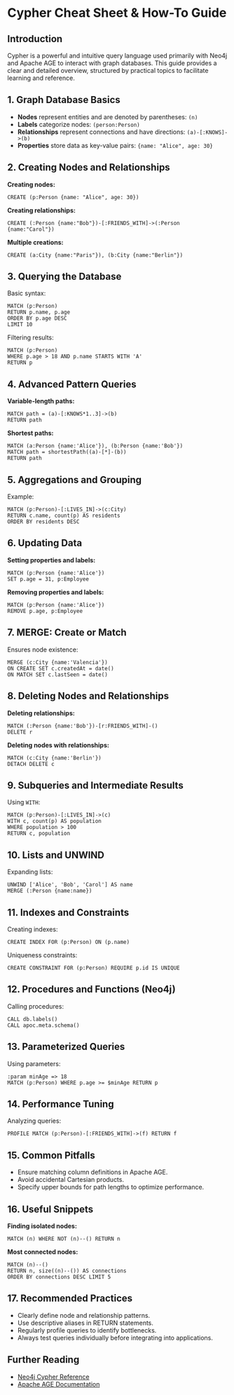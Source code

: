 # Cypher Cheat Sheet & How-To Guide

## Introduction

Cypher is a powerful and intuitive query language used primarily with Neo4j and Apache AGE to interact with graph databases. This guide provides a clear and detailed overview, structured by practical topics to facilitate learning and reference.

## 1. Graph Database Basics

* **Nodes** represent entities and are denoted by parentheses: `(n)`
* **Labels** categorize nodes: `(person:Person)`
* **Relationships** represent connections and have directions: `(a)-[:KNOWS]->(b)`
* **Properties** store data as key-value pairs: `{name: "Alice", age: 30}`

## 2. Creating Nodes and Relationships

**Creating nodes:**

```cypher
CREATE (p:Person {name: "Alice", age: 30})
```

**Creating relationships:**

```cypher
CREATE (:Person {name:"Bob"})-[:FRIENDS_WITH]->(:Person {name:"Carol"})
```

**Multiple creations:**

```cypher
CREATE (a:City {name:"Paris"}), (b:City {name:"Berlin"})
```

## 3. Querying the Database

Basic syntax:

```cypher
MATCH (p:Person)
RETURN p.name, p.age
ORDER BY p.age DESC
LIMIT 10
```

Filtering results:

```cypher
MATCH (p:Person)
WHERE p.age > 18 AND p.name STARTS WITH 'A'
RETURN p
```

## 4. Advanced Pattern Queries

**Variable-length paths:**

```cypher
MATCH path = (a)-[:KNOWS*1..3]->(b)
RETURN path
```

**Shortest paths:**

```cypher
MATCH (a:Person {name:'Alice'}), (b:Person {name:'Bob'})
MATCH path = shortestPath((a)-[*]-(b))
RETURN path
```

## 5. Aggregations and Grouping

Example:

```cypher
MATCH (p:Person)-[:LIVES_IN]->(c:City)
RETURN c.name, count(p) AS residents
ORDER BY residents DESC
```

## 6. Updating Data

**Setting properties and labels:**

```cypher
MATCH (p:Person {name:'Alice'})
SET p.age = 31, p:Employee
```

**Removing properties and labels:**

```cypher
MATCH (p:Person {name:'Alice'})
REMOVE p.age, p:Employee
```

## 7. MERGE: Create or Match

Ensures node existence:

```cypher
MERGE (c:City {name:'Valencia'})
ON CREATE SET c.createdAt = date()
ON MATCH SET c.lastSeen = date()
```

## 8. Deleting Nodes and Relationships

**Deleting relationships:**

```cypher
MATCH (:Person {name:'Bob'})-[r:FRIENDS_WITH]-()
DELETE r
```

**Deleting nodes with relationships:**

```cypher
MATCH (c:City {name:'Berlin'})
DETACH DELETE c
```

## 9. Subqueries and Intermediate Results

Using `WITH`:

```cypher
MATCH (p:Person)-[:LIVES_IN]->(c)
WITH c, count(p) AS population
WHERE population > 100
RETURN c, population
```

## 10. Lists and UNWIND

Expanding lists:

```cypher
UNWIND ['Alice', 'Bob', 'Carol'] AS name
MERGE (:Person {name:name})
```

## 11. Indexes and Constraints

Creating indexes:

```cypher
CREATE INDEX FOR (p:Person) ON (p.name)
```

Uniqueness constraints:

```cypher
CREATE CONSTRAINT FOR (p:Person) REQUIRE p.id IS UNIQUE
```

## 12. Procedures and Functions (Neo4j)

Calling procedures:

```cypher
CALL db.labels()
CALL apoc.meta.schema()
```

## 13. Parameterized Queries

Using parameters:

```cypher
:param minAge => 18
MATCH (p:Person) WHERE p.age >= $minAge RETURN p
```

## 14. Performance Tuning

Analyzing queries:

```cypher
PROFILE MATCH (p:Person)-[:FRIENDS_WITH]->(f) RETURN f
```

## 15. Common Pitfalls

* Ensure matching column definitions in Apache AGE.
* Avoid accidental Cartesian products.
* Specify upper bounds for path lengths to optimize performance.

## 16. Useful Snippets

**Finding isolated nodes:**

```cypher
MATCH (n) WHERE NOT (n)--() RETURN n
```

**Most connected nodes:**

```cypher
MATCH (n)--()
RETURN n, size((n)--()) AS connections
ORDER BY connections DESC LIMIT 5
```

## 17. Recommended Practices

* Clearly define node and relationship patterns.
* Use descriptive aliases in RETURN statements.
* Regularly profile queries to identify bottlenecks.
* Always test queries individually before integrating into applications.

## Further Reading

* [Neo4j Cypher Reference](https://neo4j.com/docs/cypher-manual/current/)
* [Apache AGE Documentation](https://age.apache.org/)
